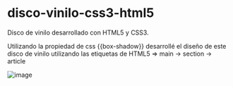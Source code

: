 # disco-vinilo-css3-html5
Disco de vinilo desarrollado con HTML5 y CSS3.

Utilizando la propiedad de css {{box-shadow}} desarrollé el diseño de este disco de vinilo utilizando las etiquetas de HTML5 => main -> section -> article

![image](https://user-images.githubusercontent.com/31085401/147893492-2ea6b4a1-df43-4ff3-92cd-03f519a32e5d.png)
